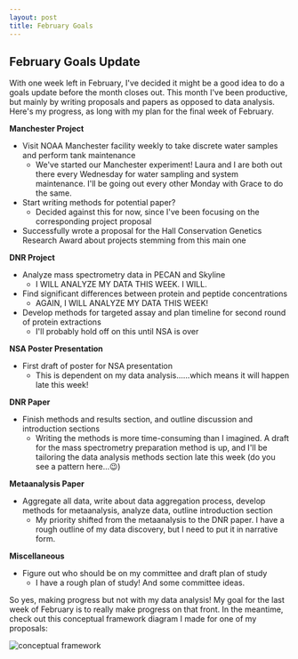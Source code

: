 ```yaml
---
layout: post
title: February Goals
---
```


## February Goals Update

With one week left in February, I've decided it might be a good idea to do a goals update before the month closes out. This month I've been productive, but mainly by writing proposals and papers as opposed to data analysis. Here's my progress, as long with my plan for the final week of February.

**Manchester Project**
- Visit NOAA Manchester facility weekly to take discrete water samples and perform tank maintenance
  - We've started our Manchester experiment! Laura and I are both out there every Wednesday for water sampling and system maintenance. I'll be going out every other Monday with Grace to do the same.
- Start writing methods for potential paper?
  - Decided against this for now, since I've been focusing on the corresponding project proposal
- Successfully wrote a proposal for the Hall Conservation Genetics Research Award about projects stemming from this main one

**DNR Project**
- Analyze mass spectrometry data in PECAN and Skyline
  - I WILL ANALYZE MY DATA THIS WEEK. I WILL.
- Find significant differences between protein and peptide concentrations
  - AGAIN, I WILL ANALYZE MY DATA THIS WEEK!
- Develop methods for targeted assay and plan timeline for second round of protein extractions
  - I'll probably hold off on this until NSA is over

**NSA Poster Presentation**
- First draft of poster for NSA presentation
  - This is dependent on my data analysis......which means it will happen late this week!

**DNR Paper**
- Finish methods and results section, and outline discussion and introduction sections
  - Writing the methods is more time-consuming than I imagined. A draft for the mass spectrometry preparation method is up, and I'll be tailoring the data analysis methods section late this week (do you see a pattern here...😉)

**Metaanalysis Paper**
- Aggregate all data, write about data aggregation process, develop methods for metaanalysis, analyze data, outline introduction section
  - My priority shifted from the metaanalysis to the DNR paper. I have a rough outline of my data discovery, but I need to put it in narrative form.

**Miscellaneous**
- Figure out who should be on my committee and draft plan of study
  - I have a rough plan of study! And some committee ideas.
  
So yes, making progress but not with my data analysis! My goal for the last week of February is to really make progress on that front. In the meantime, check out this conceptual framework diagram I made for one of my proposals:

![conceptual framework](https://raw.githubusercontent.com/yaaminiv/yaaminiv.github.io/master/images/Venkataraman_ConceptualFramework.jpg)
